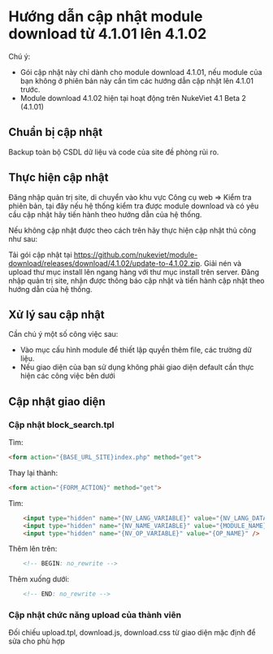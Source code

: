 # Hướng dẫn cập nhật module download từ 4.1.01 lên 4.1.02

Chú ý: 
- Gói cập nhật này chỉ dành cho module download 4.1.01, nếu module của bạn không ở phiên bản này cần tìm các hướng dẫn cập nhật lên 4.1.01 trước.
- Module download 4.1.02 hiện tại hoạt động trên NukeViet 4.1 Beta 2 (4.1.01)

## Chuẩn bị cập nhật

Backup toàn bộ CSDL dữ liệu và code của site đề phòng rủi ro.

## Thực hiện cập nhật

Đăng nhập quản trị site, di chuyển vào khu vực Công cụ web => Kiểm tra phiên bản, tại đây nếu hệ thống kiểm tra được module download và có yêu cầu cập nhật hãy tiến hành theo hướng dẫn của hệ thống.

Nếu không cập nhật được theo cách trên hãy thực hiện cập nhật thủ công như sau:

Tải gói cập nhật tại https://github.com/nukeviet/module-download/releases/download/4.1.02/update-to-4.1.02.zip. Giải nén và upload thư mục install lên ngang hàng với thư mục install trên server. Đăng nhập quản trị site, nhận được thông báo cập nhật và tiến hành cập nhật theo hướng dẫn của hệ thống.

## Xử lý sau cập nhật

Cần chú ý một số công việc sau:

- Vào mục cấu hình module để thiết lập quyền thêm file, các trường dữ liệu.
- Nếu giao diện của bạn sử dụng không phải giao diện default cần thực hiện các công việc bên dưới

## Cập nhật giao diện

### Cập nhật block_search.tpl

Tìm:

```html
<form action="{BASE_URL_SITE}index.php" method="get">
```

Thay lại thành:

```html
<form action="{FORM_ACTION}" method="get">
```

Tìm:

```html
    <input type="hidden" name="{NV_LANG_VARIABLE}" value="{NV_LANG_DATA}" />
    <input type="hidden" name="{NV_NAME_VARIABLE}" value="{MODULE_NAME}" />
    <input type="hidden" name="{NV_OP_VARIABLE}" value="{OP_NAME}" />
```

Thêm lên trên:

```html
    <!-- BEGIN: no_rewrite -->
```

Thêm xuống dưới:

```html
    <!-- END: no_rewrite -->
```

### Cập nhật chức năng upload của thành viên

Đối chiếu upload.tpl, download.js, download.css từ giao diện mặc định để sửa cho phù hợp